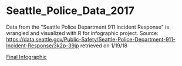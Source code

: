 # Seattle_Police_Data_2017
Data from the "Seattle Police Department 911 Incident Response" is wrangled and visualized with R for infographic project. Source: https://data.seattle.gov/Public-Safety/Seattle-Police-Department-911-Incident-Response/3k2p-39jp
retrieved on 1/19/18

[Final Infographic](https://github.com/Chianson/Seattle_Police_Data_2017/blob/master/Siu_Chianson_Final_Infographic.pdf)
